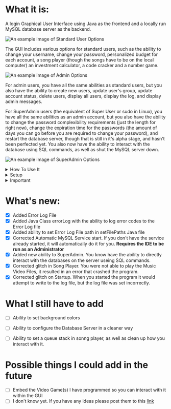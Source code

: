   # What it is:
A login Graphical User Interface using Java as the frontend and a locally run MySQL database server as the backend. 

![An example image of Standard User Options](https://github.com/s412924/ReadMe/blob/ae85feea212635d3b3c7feaf0694d12cb46b8914/StandardUserExample.png)

The GUI includes various options for standard users, such as the ability to change your username, change your password, personalized budget for each account, a song player (though the songs have to be on the local computer) an investment calculator, a code cracker and a number game.

![An example image of Admin Options](https://github.com/s412924/ReadMe/blob/74c02b539fb310c283024b9543bfbe6dc525f880/AdminExample.png)

For admin users, you have all the same abilities as standard users, but you also have the ability to create new users, update user's group, update account status, delete users, display all users, display the log, and display admin messages.

For SuperAdmin users (the equivalent of Super User or sudo in Linux), you have all the same abilities as an admin account, but you also have the ability to change the password complexibility requirements (just the length for right now), change the expiration time for the passwords (the amount of days you can go before you are required to change your password), and restart the database server, though that is still in it's alpha stage, and hasn't been perfected yet. You also now have the ability to interact with the database using SQL commands, as well as shut the MySQL server down.

![An example image of SuperAdmin Options](https://github.com/s412924/ReadMe/blob/1cb265f017b4121478041f89f341041a51d9ba90/SuperAdminExample.png)
<details>
  <summary>How To Use It</summary>

  # How To Use:
When you first get on, you have the option to choose whether you've logged in before. If you choose no, you will be given the default username and password. If it is your first time setting up the GUI, then the Default user will automatically be created. Once you login, you have to set up a new user. Input your Name, Username, Password, Expiration time, and group type. Again, if this is your first time setting up the GUI, then you will be given the option to create a new SuperAdmin. **WARNING! ONCE YOU SET A NEW SUPERADMIN YOU CANNOT CREATE ANOTHER ONE!**
After that, it's a simple matter of logging out and then logging back in useing your new credentials.
You will have to setup a new MySQL Server in order to use the backend. Instructions to do that are below
</details>


<details>
  <summary>Setup</summary>
  
# How to setup MySQL server
- [ ] 1. https://dev.mysql.com/downloads/mysql/ Download and setup the MySQL server service.
- [ ] 2. Start the MySQL service. If you just setup the MySQL server service, then it should have already started, if not, you may have to go in and start it manually. Click the Windows Key then type in services. Go to the M's and find the MySQL. Right click on it and select Start.
- [ ] Edit the password.txt file to contain the MySQL Server password that you set up for the root user.
- [ ] Using the command MySQL 8.4 command line interface, login to the sql server. Then create the userDatabase and budget database. The commands are as follows:
  1. **create database userDatabase;**
  2. **create database budget;**
- make sure you include the semicolon. Hit Ctrl + enter to execute each command.
- [ ] Now you need to setup the tables within each database.
- [ ] Type the command **use userDatabse;**
- There are four tables within the userDatabase. The commands to create them are as follows
  - 1. **CREATE TABLE userdatabase.users (
    id INT(11),
    name VARCHAR(50) CHARACTER SET utf8mb4,
    username VARCHAR(50) CHARACTER SET utf8mb4,
    password VARCHAR(125) CHARACTER SET utf8mb4,
    `group` VARCHAR(255) CHARACTER SET utf8mb4,
    status ENUM('Enabled', 'Disabled') CHARACTER SET utf8mb4,
    last_login DATE,
    salt VARCHAR(32) CHARACTER SET utf8mb4,
    expiration_time DATE
);**
  - 2. **CREATE TABLE userdatabase.bannedUsers (
    idBannedUsers INT,
    username VARCHAR(255),
    name VARCHAR(255)
);**
  - 3. **CREATE TABLE userdatabase.passwordexpiration (
    user VARCHAR(255),
    lastChangedDate DATE
);**
  - 4. **CREATE TABLE userdatabase.passwordhistory (
    user VARCHAR(255),
    password VARCHAR(255)
);**

- [ ] Type the command **use budget;**
- There are two tables you need for the budget database. The commands to create them are as follows:
  - 1. **CREATE TABLE budget.master_budget (
    category VARCHAR(255),
    MaxAllowedMoney DECIMAL(10, 2),
    user VARCHAR(255)
);**
  - 2. **CREATE TABLE budget.master_subcategories (
    Category_name VARCHAR(255) CHARACTER SET utf8mb4,
    Subcategory_name VARCHAR(255) CHARACTER SET utf8mb4,
    AmountSpent DECIMAL(12, 2),
    user VARCHAR(255) CHARACTER SET utf8mb4
);**
- [ ] Make sure you set the [mysql java connector](https://github.com/s412924/MyGUI/blob/5d4a6aa97f56904a6305dab0ea0e08e238a14954/mysql-connector-java-8.0.25.jar) as a dependancy for your IDE 
- [ ] Now all you need to do is run the LoginGUI.java file. Set the file path of the passwords file and then answer the question. You're all setup.
</details>



<details>
  <summary>Important</summary>
  
# **_IMPORTANT_**
Unfortunately, I havn't automated setting the path to the messages, log file or song library. However, there is a program that lets you set it manually. Here is what you have to do:
- [ ] Run the file "**setFilePaths.java**"
- [ ] Click on each of the buttons and navigate to the file specified. For example, when you click on the "Set Log File" button, you should locate the log.txt file that you are going to use. **Note:** The music folder is the folder that contains all of the music you would like to play. The files must be in a .wav format for audio and .mp4 for A/V. Select the folder that contains the music files.
- [ ] Now when you run LoginGUI.java, it will locate the file_paths.txt file and set the Log file path, messages file path, password file path and song folder path automagically.
</details>

# What's new:
- [x] Added Error Log File
- [x] Added Java Class errorLog with the ability to log error codes to the Error Log file
- [x] Added ability to set Error Log File path in setFilePaths Java file
- [x] Corrected Automatic MySQL Service start. If you don't have the service already started, it will automatically do it for you. **Requires the IDE to be run as an Administrator** 
- [x] Added new ability to SuperAdmin. You know have the ability to directly interact with the databases on the server useing SQL commands.
- [x] Corrected glitch in Song Player. You were not able to play the Music Video Files, it resulted in an error that crashed the program.
- [x] Corrected glitch on Startup. When you started the program it would attempt to write to the log file, but the log file was set incorrectly.

# What I still have to add
- [ ] Ability to set background colors
- [ ] Ability to configure the Database Server in a cleaner way
- [ ] Ability to set a queue stack in sonng player, as well as clean up how you interact with it.




# Possible things I could add in the future

- [ ] Embed the Video Game(s) I have programmed so you can interact with it within the GUI
- [ ] I don't know yet. If you have any ideas please post them to this [link](https://github.com/awesomeshot5051/MyGUI/discussions/1)
